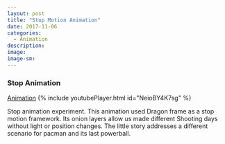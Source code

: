 ```yaml
---
layout: post
title: "Stop Motion Animation"
date: 2017-11-06
categories:
  - Animation
description: 
image: 
image-sm:
---
```


### Stop Animation

[Animation](https://www.youtube.com/watch?v=NeioBY4K7sg)
{% include youtubePlayer.html id="NeioBY4K7sg" %}

Stop animation experiment. This animation used Dragon frame as a stop motion framework. Its onion layers allow us made different Shooting days without light or position changes. The little story addresses a different scenario for pacman and its last powerball.



